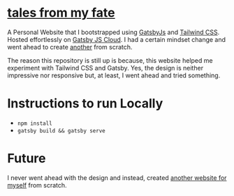 # [tales from my fate](https://talesfrommyfate.gatsbyjs.io/)

A Personal Website that I bootstrapped using [GatsbyJs](https://www.gatsbyjs.com/) and
[Tailwind CSS](https://tailwindcss.com/).
Hosted effortlessly on [Gatsby JS Cloud](https://www.gatsbyjs.com/products/cloud/).
I had a certain mindset change and went ahead to create [another](https://github.com/SNikhill/personal-site)
from scratch.

The reason this repository is still up is because, this website helped me experiment with Tailwind CSS and Gatsby.
Yes, the design is neither impressive nor responsive but, at least, I went ahead and tried something.

# Instructions to run Locally

- `npm install`
- `gatsby build && gatsby serve`

# Future

I never went ahead with the design and instead, created
[another website for myself](https://snikhill.tech/) from scratch.
